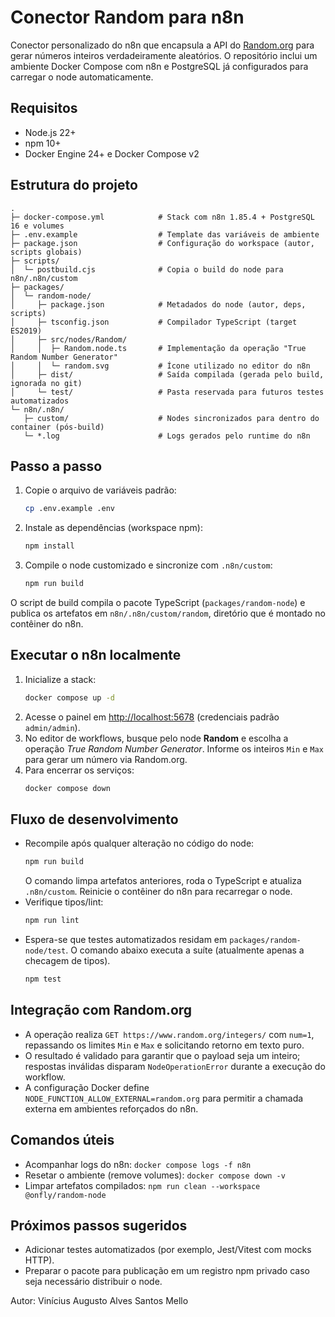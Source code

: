 # Conector Random para n8n

Conector personalizado do n8n que encapsula a API do [Random.org](https://www.random.org/integers/) para gerar números inteiros verdadeiramente aleatórios. O repositório inclui um ambiente Docker Compose com n8n e PostgreSQL já configurados para carregar o node automaticamente.

## Requisitos

- Node.js 22+
- npm 10+
- Docker Engine 24+ e Docker Compose v2

## Estrutura do projeto

```
.
├─ docker-compose.yml            # Stack com n8n 1.85.4 + PostgreSQL 16 e volumes
├─ .env.example                  # Template das variáveis de ambiente
├─ package.json                  # Configuração do workspace (autor, scripts globais)
├─ scripts/
│  └─ postbuild.cjs              # Copia o build do node para n8n/.n8n/custom
├─ packages/
│  └─ random-node/
│     ├─ package.json            # Metadados do node (autor, deps, scripts)
│     ├─ tsconfig.json           # Compilador TypeScript (target ES2019)
│     ├─ src/nodes/Random/
│     │  ├─ Random.node.ts       # Implementação da operação "True Random Number Generator"
│     │  └─ random.svg           # Ícone utilizado no editor do n8n
│     ├─ dist/                   # Saída compilada (gerada pelo build, ignorada no git)
│     └─ test/                   # Pasta reservada para futuros testes automatizados
└─ n8n/.n8n/
   ├─ custom/                    # Nodes sincronizados para dentro do container (pós-build)
   └─ *.log                      # Logs gerados pelo runtime do n8n
```

## Passo a passo

1. Copie o arquivo de variáveis padrão:
   ```bash
   cp .env.example .env
   ```
2. Instale as dependências (workspace npm):
   ```bash
   npm install
   ```
3. Compile o node customizado e sincronize com `.n8n/custom`:
   ```bash
   npm run build
   ```

O script de build compila o pacote TypeScript (`packages/random-node`) e publica os artefatos em `n8n/.n8n/custom/random`, diretório que é montado no contêiner do n8n.

## Executar o n8n localmente

1. Inicialize a stack:
   ```bash
   docker compose up -d
   ```
2. Acesse o painel em [http://localhost:5678](http://localhost:5678) (credenciais padrão `admin/admin`).
3. No editor de workflows, busque pelo node **Random** e escolha a operação *True Random Number Generator*. Informe os inteiros `Min` e `Max` para gerar um número via Random.org.
4. Para encerrar os serviços:
   ```bash
   docker compose down
   ```

## Fluxo de desenvolvimento

- Recompile após qualquer alteração no código do node:
  ```bash
  npm run build
  ```
  O comando limpa artefatos anteriores, roda o TypeScript e atualiza `.n8n/custom`. Reinicie o contêiner do n8n para recarregar o node.
- Verifique tipos/lint:
  ```bash
  npm run lint
  ```
- Espera-se que testes automatizados residam em `packages/random-node/test`. O comando abaixo executa a suíte (atualmente apenas a checagem de tipos).
  ```bash
  npm test
  ```

## Integração com Random.org

- A operação realiza `GET https://www.random.org/integers/` com `num=1`, repassando os limites `Min` e `Max` e solicitando retorno em texto puro.
- O resultado é validado para garantir que o payload seja um inteiro; respostas inválidas disparam `NodeOperationError` durante a execução do workflow.
- A configuração Docker define `NODE_FUNCTION_ALLOW_EXTERNAL=random.org` para permitir a chamada externa em ambientes reforçados do n8n.

## Comandos úteis

- Acompanhar logs do n8n: `docker compose logs -f n8n`
- Resetar o ambiente (remove volumes): `docker compose down -v`
- Limpar artefatos compilados: `npm run clean --workspace @onfly/random-node`

## Próximos passos sugeridos

- Adicionar testes automatizados (por exemplo, Jest/Vitest com mocks HTTP).
- Preparar o pacote para publicação em um registro npm privado caso seja necessário distribuir o node.

Autor: Vinícius Augusto Alves Santos Mello
